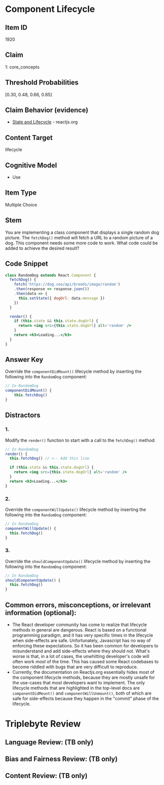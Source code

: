 # Component Lifecycle

## Item ID
1920

## Claim
1: core_concepts

## Threshold Probabilities
[0.30, 0.48, 0.66, 0.85]

## Claim Behavior (evidence)
- [State and Lifecycle](https://reactjs.org/docs/state-and-lifecycle.html) - reactjs.org

## Content Target
lifecycle

## Cognitive Model
* Use

## Item Type
Multiple Choice

## Stem
You are implementing a class component that displays a single random dog picture.  The `fetchDog()` method will fetch a URL to a random picture of a dog.  This component needs some more code to work.  What code could be added to achieve the desired result?

## Code Snippet
```jsx
class RandomDog extends React.Component {
  fetchDog() {
    fetch('https://dog.ceo/api/breeds/image/random')
    .then(response => response.json())
    .then(data => {
      this.setState({ dogUrl: data.message })
    })
  }

  render() {
    if (this.state && this.state.dogUrl) {
      return <img src={this.state.dogUrl} alt='random' />
    }
    return <h3>Loading...</h3>
  }
}
```

## Answer Key
Override the `componentDidMount()` lifecycle method by inserting the following into the `RandomDog` component:

```jsx
// In RandomDog
componentDidMount() {
    this.fetchDog()
}
```

## Distractors
### 1.
Modify the `render()` function to start with a call to the `fetchDog()` method:

```jsx
// In RandomDog
render() {
  this.fetchDog() // <-- Add this line

  if (this.state && this.state.dogUrl) {
    return <img src={this.state.dogUrl} alt='random' />
  }
  return <h3>Loading...</h3>
}
```

### 2.
Override the `componentWillUpdate()` lifecycle method by inserting the following into the `RandomDog` component:

```jsx
// In RandomDog
componentWillUpdate() {
  this.fetchDog()
}
```

### 3.
Override the `shouldComponentUpdate()` lifecycle method by inserting the following into the `RandomDog` component:

```jsx
// In RandomDog
shouldComponentUpdate() {
  this.fetchDog()
}
```

## Common errors, misconceptions, or irrelevant information (optional):

* The React developer community has come to realize that lifecycle methods in general are dangerous.  React is based on a functional programming paradigm, and it has very specific times in the lifecycle when side-effects are safe.  Unfortunately, Javascript has no way of enforcing these expectations.  So it has been common for developers to misunderstand and add side-effects where they should not.  What's worse is that, in a lot of cases, the unwhitting developer's code will often work *most* of the time.  This has caused some React codebases to become riddled with bugs that are very difficult to reproduce.
* Currently, the documentation on Reactjs.org essentially hides most of the component lifecycle methods, because they are mostly unsafe for the use-cases that most developers want to implement.  The only lifecycle methods that are highlighted in the top-level docs are `componentDidMount()` and `componentWillUnmount()`, both of which are safe for side-effects because they happen in the "commit" phase of the lifecycle.

# Triplebyte Review


## Language Review: (TB only)


## Bias and Fairness Review: (TB only)


## Content Review: (TB only)
